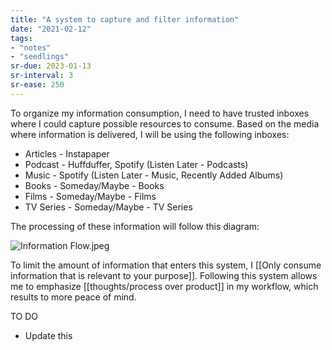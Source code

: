 ```yaml
---
title: "A system to capture and filter information"
date: "2021-02-12"
tags:
- "notes"
- "seedlings"
sr-due: 2023-01-13
sr-interval: 3
sr-ease: 250
---
```


To organize my information consumption, I need to have trusted inboxes where I could capture possible resources to consume. Based on the media where information is delivered, I will be using the following inboxes:

- Articles - Instapaper
- Podcast - Huffduffer, Spotify (Listen Later - Podcasts)
- Music - Spotify (Listen Later - Music, Recently Added Albums)
- Books - Someday/Maybe - Books
- Films - Someday/Maybe - Films
- TV Series - Someday/Maybe - TV Series

The processing of these information will follow this diagram:

![Information Flow.jpeg](https://res.craft.do/user/full/63534923-d6b9-bddc-93d1-c854ccf112a8/doc/99579F4C-6510-483C-B831-3A7E1CBE479B/F9C21A44-92FA-498B-9F4B-05A9D5189C90_2)

To limit the amount of information that enters this system, I [[Only consume information that is relevant to your purpose]]. Following this system allows me to emphasize [[thoughts/process over product]] in my workflow, which results to more peace of mind.

TO DO

- Update this

